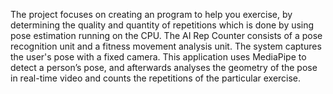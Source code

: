  The project focuses on creating an program to help you exercise, by determining the quality and quantity of repetitions which is done by using pose estimation running on the CPU. The AI Rep Counter consists of a pose recognition unit and a fitness movement analysis unit. The system captures the user's pose with a fixed camera. This application uses MediaPipe to detect a person’s pose, and afterwards analyses the geometry of the pose in real-time video and counts the repetitions of the particular exercise.
